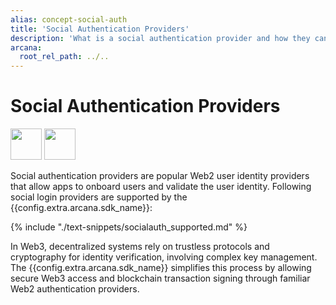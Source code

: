 ```yaml
---
alias: concept-social-auth
title: 'Social Authentication Providers'
description: 'What is a social authentication provider and how they can be used to onboard Web3 app users.'
arcana:
  root_rel_path: ../..
---
```


# Social Authentication Providers

<img src="/img/icons/i_an_socialauth_light.png#only-light" width="50"/>
<img src="/img/icons/i_an_socialauth_dark.png#only-dark" width="50"/>

Social authentication providers are popular Web2 user identity providers that allow apps to onboard users and validate the user identity. Following social login providers are supported by the {{config.extra.arcana.sdk_name}}:

{% include "./text-snippets/socialauth_supported.md" %}

In Web3, decentralized systems rely on trustless protocols and cryptography for identity verification, involving complex key management. The {{config.extra.arcana.sdk_name}} simplifies this process by allowing secure Web3 access and blockchain transaction signing through familiar Web2 authentication providers.

